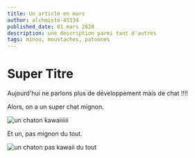 ```yaml
---
title: Un article en mars 
author: alchmiste-45134 
published_date: 01 mars 2020 
description: une description parmi tant d'autres
tags: minou, moustaches, patounes
---
```


# Super Titre

Aujourd'hui ne parlons plus de développement mais de chat !!!!

Alors, on a un super chat mignon.

![un chaton kawaiiiiii](https://i.ytimg.com/vi/M1fDs5eeEUM/maxresdefault.jpg)

Et un, pas mignon du tout.

![un chaton pas kawaii du tout](https://pbs.twimg.com/media/DYLuNt2UQAEqaOs.jpg)
